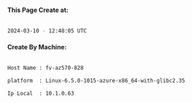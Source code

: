 
   
#### This Page Create at:

```bash

2024-03-10 - 12:48:05 UTC

```

#### Create By Machine:

```bash

Host Name : fv-az570-828

platform  : Linux-6.5.0-1015-azure-x86_64-with-glibc2.35

Ip Local  : 10.1.0.63

```

